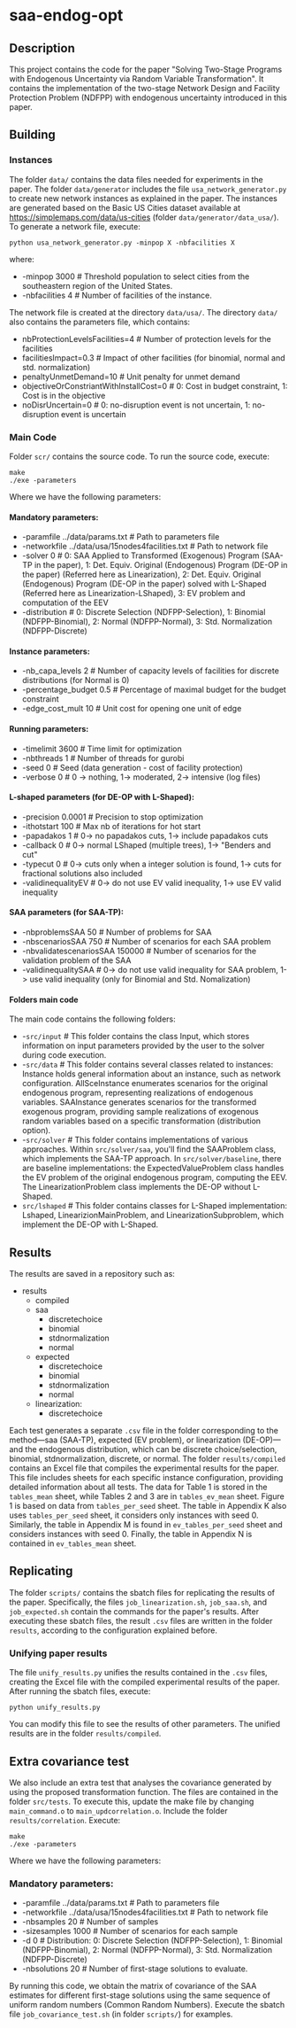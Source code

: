 # saa-endog-opt

## Description

This project contains the code for the paper "Solving Two-Stage Programs with Endogenous
Uncertainty via Random Variable Transformation". It contains the implementation of the two-stage Network Design and Facility Protection Problem (NDFPP) with endogenous uncertainty introduced in this paper.

## Building

### Instances

The folder `data/` contains the data files needed for experiments in the paper. The folder `data/generator` includes the file `usa_network_generator.py` to create new network instances as explained in the paper. The instances are generated based on the Basic US Cities dataset available at https://simplemaps.com/data/us-cities (folder `data/generator/data_usa/`). To generate a network file, execute:

```
python usa_network_generator.py -minpop X -nbfacilities X
```

where:
- -minpop 3000                             # Threshold population to select cities from the southeastern region of the United States. 
- -nbfacilities 4                          # Number of facilities of the instance.

The network file is created at the directory `data/usa/`. The directory `data/` also contains the parameters file, which contains:

- nbProtectionLevelsFacilities=4           # Number of protection levels for the facilities  
- facilitiesImpact=0.3                     # Impact of other facilities (for binomial, normal and std. normalization) 
- penaltyUnmetDemand=10                    # Unit penalty for unmet demand 
- objectiveOrConstriantWithInstallCost=0   # 0: Cost in budget constraint, 1: Cost is in the objective 
- noDisrUncertain=0                        # 0: no-disruption event is not uncertain, 1: no-disruption event is uncertain

### Main Code 

Folder `scr/` contains the source code. To run the source code, execute:

```
make 
./exe -parameters
```

Where we have the following parameters:

#### Mandatory parameters: 
- -paramfile ../data/params.txt                    # Path to parameters file
- -networkfile ../data/usa/15nodes4facilities.txt  # Path to network file 
- -solver 0                                             # 0: SAA Applied to Transformed (Exogenous) Program (SAA-TP in the paper), 1: Det. Equiv. Original (Endogenous) Program (DE-OP in the paper) (Referred here as Linearization), 2: Det. Equiv. Original (Endogenous) Program (DE-OP in the paper) solved with L-Shaped (Referred here as Linearization-LShaped), 3: EV problem and computation of the EEV
- -distribution                                        # 0: Discrete Selection (NDFPP-Selection), 1: Binomial (NDFPP-Binomial), 2: Normal (NDFPP-Normal), 3: Std. Normalization (NDFPP-Discrete)

#### Instance parameters: 
- -nb_capa_levels 2        # Number of capacity levels of facilities for discrete distributions (for Normal is 0)
- -percentage_budget 0.5   # Percentage of maximal budget for the budget constraint 
- -edge_cost_mult  10      # Unit cost for opening one unit of edge 

#### Running parameters:
- -timelimit 3600          # Time limit for optimization 
- -nbthreads 1             # Number of threads for gurobi 
- -seed 0                  # Seed (data generation - cost of facility protection) 
- -verbose 0               # 0 -> nothing, 1-> moderated, 2-> intensive (log files)

#### L-shaped parameters (for DE-OP with L-Shaped): 
- -precision 0.0001     # Precision to stop optimization 
- -ithotstart 100       # Max nb of iterations for hot start 
- -papadakos 1          # 0-> no papadakos cuts, 1-> include papadakos cuts 
- -callback 0           # 0-> normal LShaped (multiple trees), 1-> "Benders and cut" 
- -typecut 0            # 0-> cuts only when a integer solution is found, 1-> cuts for fractional solutions also included 
- -validinequalityEV    # 0-> do not use EV valid inequality, 1-> use EV valid inequality 

#### SAA parameters (for SAA-TP): 
- -nbproblemsSAA 50                 # Number of problems for SAA 
- -nbscenariosSAA 750               # Number of scenarios for each SAA problem 
- -nbvalidatescenariosSAA 150000    # Number of scenarios for the validation problem of the SAA 
- -validinequalitySAA               # 0-> do not use valid inequality for SAA problem, 1-> use valid inequality (only for Binomial and Std. Nomalization)

#### Folders main code

The main code contains the following folders:

- -`src/input` # This folder contains the class Input, which stores information on input parameters provided by the user to the solver during code execution.
- -`src/data`  # This folder contains several classes related to instances: Instance holds general information about an instance, such as network configuration. AllSceInstance enumerates scenarios for the original endogenous program, representing realizations of endogenous variables. SAAInstance generates scenarios for the transformed exogenous program, providing sample realizations of exogenous random variables based on a specific transformation (distribution option).
- -`src/solver` # This folder contains implementations of various approaches. Within `src/solver/saa`, you'll find the SAAProblem class, which implements the SAA-TP approach. In `src/solver/baseline`, there are baseline implementations: the ExpectedValueProblem class handles the EV problem of the original endogenous program, computing the EEV. The LinearizationProblem class implements the DE-OP without L-Shaped.
- `src/lshaped` # This folder contains classes for L-Shaped implementation: Lshaped, LinearizionMainProblem, and LinearizationSubproblem, which implement the DE-OP with L-Shaped.

## Results

The results are saved in a repository such as: 

- results
    - compiled 
    - saa 
        - discretechoice 
        - binomial 
        - stdnormalization 
        - normal
    - expected 
        - discretechoice 
        - binomial 
        - stdnormalization 
        - normal 
    - linearization: 
        - discretechoice

Each test generates a separate `.csv` file in the folder corresponding to the method—saa (SAA-TP), expected (EV problem), or linearization (DE-OP)—and the endogenous distribution, which can be discrete choice/selection, binomial, stdnormalization, discrete, or normal. The folder `results/compiled` contains an Excel file that compiles the experimental results for the paper. This file includes sheets for each specific instance configuration, providing detailed information about all tests. The data for Table 1 is stored in the `tables_mean` sheet, while Tables 2 and 3 are in `tables_ev_mean` sheet. Figure 1 is based on data from `tables_per_seed` sheet. The table in Appendix K also uses `tables_per_seed` sheet, it considers only instances with seed 0. Similarly, the table in Appendix M is found in `ev_tables_per_seed` sheet and considers instances with seed 0. Finally, the table in Appendix N is contained in `ev_tables_mean` sheet.

## Replicating

The folder `scripts/` contains the sbatch files for replicating the results of the paper. Specifically, the files `job_linearization.sh`, `job_saa.sh`, and `job_expected.sh` contain the commands for the paper's results. After executing these sbatch files, the result `.csv` files are written in the folder `results`, according to the configuration explained before.
        
### Unifying paper results

The file `unify_results.py` unifies the results contained in the `.csv` files, creating the Excel file with the compiled experimental results of the paper. After running the sbatch files, execute:

```
python unify_results.py
```

You can modify this file to see the results of other parameters. The unified results are in the folder `results/compiled`.

## Extra covariance test

We also include an extra test that analyses the covariance generated by using the proposed transformation function. The files are contained in the folder `src/tests`. To execute this, update the make file by changing `main_command.o` to `main_updcorrelation.o`. Include the folder `results/correlation`. Execute:

```
make
./exe -parameters
```
Where we have the following parameters:

### Mandatory parameters:
- -paramfile ../data/params.txt                        # Path to parameters file
- -networkfile ../data/usa/15nodes4facilities.txt      # Path to network file 
- -nbsamples 20                                        # Number of samples
- -sizesamples 1000                                    # Number of scenarios for each sample
- -d 0                                                 # Distribution: 0: Discrete Selection (NDFPP-Selection), 1: Binomial (NDFPP-Binomial), 2: Normal (NDFPP-Normal), 3: Std. Normalization (NDFPP-Discrete)
- -nbsolutions 20                                      # Number of first-stage solutions to evaluate.

By running this code, we obtain the matrix of covariance of the SAA estimates for different first-stage solutions using the same sequence of uniform random numbers (Common Random Numbers). Execute the sbatch file `job_covariance_test.sh` (in folder `scripts/`) for examples.

